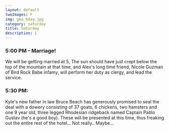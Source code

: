 ```yaml
---
layout: default
twoImages: F
img: gma_bday.jpg
category: saturday
title: Saturday
description: |
---
```


### 5:00 PM - Marriage!
We will be getting married at 5, The sun should have just crept below the top of the mountain at that time, and Alex's long time friend, Nicole Guzman of Bird Rock Babe infamy, will perform her duty as clergy, and lead the service.

### 5:30 PM:
Kyle's new father in law Bruce Beach has generously promised to seal the deal with a dowery consisting of 37 goats, 6 chickens, two hamsters and one 9 year old, three legged Rhodesian ridgeback named Captain Pablo Gustav (he's a good boy).  These will be presented at this time, thus freaking out the entire rest of the hotel...  Not really..  Maybe...
